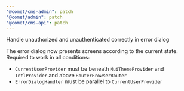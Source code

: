 ```yaml
---
"@comet/cms-admin": patch
"@comet/admin": patch
"@comet/cms-api": patch
---
```


Handle unauthorized and unauthenticated correctly in error dialog

The error dialog now presents screens according to the current state. Required to work in all conditions:

-   `CurrentUserProvider` must be beneath `MuiThemeProvider` and `IntlProvider` and above `RouterBrowserRouter`
-   `ErrorDialogHandler` must be parallel to `CurrentUserProvider`
